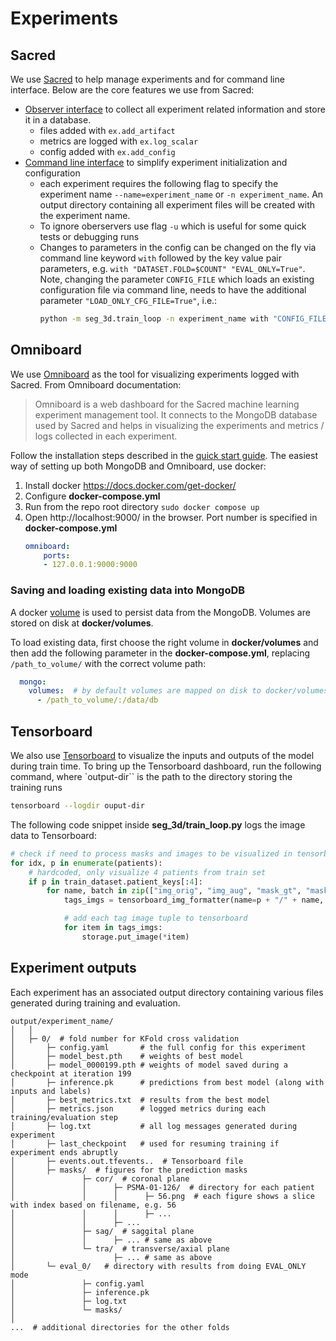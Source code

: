 # Experiments

## Sacred
We use [Sacred](https://sacred.readthedocs.io/en/stable/quickstart.html) to help manage experiments and for command line interface. Below are the core features we use from Sacred:

- [Observer interface](https://sacred.readthedocs.io/en/stable/experiment.html#observe-an-experiment) to collect all experiment related information and store it in a database.
    - files added with `ex.add_artifact`
    - metrics are logged with `ex.log_scalar`
    - config added with `ex.add_config`
- [Command line interface](https://sacred.readthedocs.io/en/stable/command_line.html) to simplify experiment initialization and configuration
    - each experiment requires the following flag to specify the experiment name `--name=experiment_name` or `-n experiment_name`. An output directory containing all experiment files will be created with the experiment name.
    - To ignore oberservers use flag `-u` which is useful for some quick tests or debugging runs
    - Changes to parameters in the config can be changed on the fly via command line keyword `with` followed by the key value pair parameters, e.g. `with "DATASET.FOLD=$COUNT" "EVAL_ONLY=True"`. Note, changing the parameter `CONFIG_FILE` which loads an existing configuration file via command line, needs to have the additional parameter `"LOAD_ONLY_CFG_FILE=True"`, i.e.:
        ```bash
        python -m seg_3d.train_loop -n experiment_name with "CONFIG_FILE=./config.yaml" "LOAD_ONLY_CFG_FILE=True"
        ```

## Omniboard
We use [Omniboard](https://vivekratnavel.github.io/omniboard/#/README) as the tool for visualizing experiments logged with Sacred. From Omniboard documentation:
> Omniboard is a web dashboard for the Sacred machine learning experiment management tool. It connects to the MongoDB database used by Sacred and helps in visualizing the experiments and metrics / logs collected in each experiment.

Follow the installation steps described in the [quick start guide](https://vivekratnavel.github.io/omniboard/#/quick-start). The easiest way of setting up both MongoDB and Omniboard, use docker:
1. Install docker https://docs.docker.com/get-docker/
2. Configure **docker-compose.yml**
2. Run from the repo root directory `sudo docker compose up`
3. Open http://localhost:9000/ in the browser. Port number is specified in **docker-compose.yml**
    ```yaml
    omniboard:
        ports:
        - 127.0.0.1:9000:9000
    ```

### Saving and loading existing data into MongoDB
A docker [volume](https://docs.docker.com/storage/volumes/) is used to persist data from the MongoDB. Volumes are stored on disk at **docker/volumes**.

To load existing data, first choose the right volume in **docker/volumes** and then add the following parameter in the **docker-compose.yml**, replacing `/path_to_volume/` with the correct volume path:
```yaml
  mongo:
    volumes:  # by default volumes are mapped on disk to docker/volumes
      - /path_to_volume/:/data/db
```

## Tensorboard

We also use [Tensorboard](https://www.tensorflow.org/tensorboard) to visualize the inputs and outputs of the model during train time. To bring up the Tensorboard dashboard, run the following command, where `output-dir`` is the path to the directory storing the training runs
```bash
tensorboard --logdir ouput-dir
```

The following code snippet inside **seg_3d/train_loop.py** logs the image data to Tensorboard:
```python
# check if need to process masks and images to be visualized in tensorboard
for idx, p in enumerate(patients):
    # hardcoded, only visualize 4 patients from train set
    if p in train_dataset.patient_keys[:4]:
        for name, batch in zip(["img_orig", "img_aug", "mask_gt", "mask_pred"],[orig_imgs, sample, labels, preds]):
            tags_imgs = tensorboard_img_formatter(name=p + "/" + name, batch=batch[idx].unsqueeze(0).detach().cpu())

            # add each tag image tuple to tensorboard
            for item in tags_imgs:
                storage.put_image(*item)
```

## Experiment outputs
Each experiment has an associated output directory containing various files generated during training and evaluation.
```
output/experiment_name/
│   │
│   ├─ 0/  # fold number for KFold cross validation
│       ├─ config.yaml       # the full config for this experiment
│       ├─ model_best.pth    # weights of best model
│       ├─ model_0000199.pth # weights of model saved during a checkpoint at iteration 199
│       ├─ inference.pk      # predictions from best model (along with inputs and labels)
│       ├─ best_metrics.txt  # results from the best model
│       ├─ metrics.json      # logged metrics during each training/evaluation step
│       ├─ log.txt           # all log messages generated during experiment
│       ├─ last_checkpoint   # used for resuming training if experiment ends abruptly
│       ├─ events.out.tfevents..  # Tensorboard file
│       ├─ masks/  # figures for the prediction masks
│               ├─ cor/  # coronal plane
│               │      ├─ PSMA-01-126/  # directory for each patient
│               │      │      ├─ 56.png  # each figure shows a slice with index based on filename, e.g. 56
│               │      │      ├─ ...
│               │      ├─ ...
│               ├─ sag/  # saggital plane
│               │      ├─ ... # same as above
│               └─ tra/  # transverse/axial plane
│                      ├─ ... # same as above
│       └─ eval_0/   # directory with results from doing EVAL_ONLY mode
│               ├─ config.yaml
│               ├─ inference.pk
│               ├─ log.txt
│               └─ masks/
│
...  # additional directories for the other folds
```
